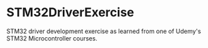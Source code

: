 # STM32DriverExercise
STM32 driver development exercise as learned from one of Udemy's STM32 Microcontroller courses.
